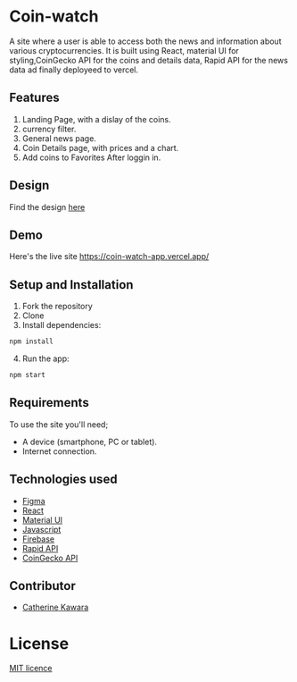 # Coin-watch
A site where a user is able to access both the news and information about various cryptocurrencies. 
It is built using React, material UI for styling,CoinGecko API for the coins  and details data, Rapid API for the news data ad finally deployeed to vercel.

## Features
1. Landing Page, with a dislay of the coins.
2. currency filter.
3. General news page.
4. Coin Details page, with prices and a chart.
5. Add coins to Favorites After loggin in.

## Design
Find the design [here](https://www.figma.com/file/uixKCtl6niypOAnO7I8g70/Crypto-watch-react-app?node-id=8%3A101)

## Demo
Here's the live site https://coin-watch-app.vercel.app/


## Setup and Installation
1. Fork the repository
2. Clone 
3. Install dependencies:
```bash
npm install
```
4. Run the app:
 ```bash
npm start
```

## Requirements
To use the site you'll need;
- A device (smartphone, PC or tablet).
- Internet connection.

## Technologies used
- [Figma](https://www.figma.com/) 
- [React](https://reactjs.org/) 
- [Material UI](https://mui.com/) 
- [Javascript](https://www.w3schools.com/js/)
- [Firebase](https://firebase.google.com/)
- [Rapid API](https://rapidapi.com/enayfls-ibksP3yFoax/api/crypto-news14/)
- [CoinGecko API](https://www.coingecko.com/en/api/documentation)


## Contributor
- [Catherine Kawara](https://github.com/CKawara/)

# License
[MIT licence](https://github.com/CKawara/Coin-watch/blob/main/LICENSE)
